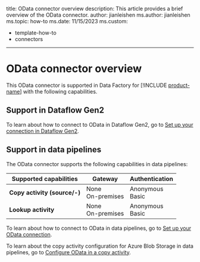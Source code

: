 title: OData connector overview
description: This article provides a brief overview of the OData connector.
author: jianleishen
ms.author: jianleishen
ms.topic: how-to
ms.date: 11/15/2023
ms.custom:
  - template-how-to
  - connectors
---

# OData connector overview

This OData connector is supported in Data Factory for [!INCLUDE [product-name](../includes/product-name.md)] with the following capabilities.

## Support in Dataflow Gen2

To learn about how to connect to OData in Dataflow Gen2, go to [Set up your connection in Dataflow Gen2](connector-odata.md#set-up-your-connection-in-dataflow-gen2).

## Support in data pipelines

The OData connector supports the following capabilities in data pipelines:

| Supported capabilities | Gateway | Authentication |
| --- | --- | ---|
| **Copy activity (source/-)** | None <br> On-premises | Anonymous<br> Basic |
| **Lookup activity** | None <br> On-premises | Anonymous<br> Basic |

To learn about how to connect to OData in data pipelines, go to [Set up your OData connection](connector-odata.md#set-up-your-connection-in-a-data-pipeline).

To learn about the copy activity configuration for Azure Blob Storage in data pipelines, go to [Configure OData in a copy activity](connector-odata-copy-activity.md).
